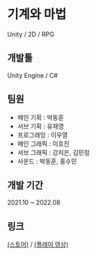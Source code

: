 # 기계와 마법
Unity / 2D / RPG

## 개발툴
Unity Engine / C#

## 팀원
* 메인 기획 : 박동훈
* 서브 기획 : 유재영
* 프로그래밍 : 이우열
* 메인 그래픽 : 이호진
* 서브 그래픽 : 강지은, 김민정
* 사운드 : 박동훈, 홍수민

## 개발 기간
2021.10 ~ 2022.08

## 링크
[(스토어)](https://play.google.com/store/apps/details?id=com.teammvm.mechvsmagic) / [(플레이 영상)](https://youtu.be/mH8nDbofDIc)
